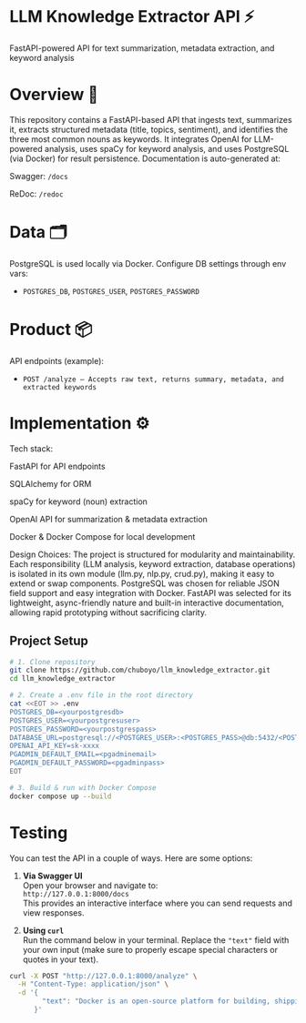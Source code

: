 # LLM Knowledge Extractor API ⚡
FastAPI-powered API for text summarization, metadata extraction, and keyword analysis

# Overview 📗
This repository contains a FastAPI-based API that ingests text, summarizes it, extracts structured metadata (title, topics, sentiment), and identifies the three most common nouns as keywords. It integrates OpenAI for LLM-powered analysis, uses spaCy for keyword analysis, and uses PostgreSQL (via Docker) for result persistence. Documentation is auto-generated at:

Swagger: `/docs`

ReDoc: `/redoc`

# Data 🗂️
PostgreSQL is used locally via Docker. Configure DB settings through env vars:
- `POSTGRES_DB`, `POSTGRES_USER`, `POSTGRES_PASSWORD`

# Product 📦
API endpoints (example):
- `POST /analyze – Accepts raw text, returns summary, metadata, and extracted keywords`

# Implementation ⚙️
Tech stack:

FastAPI for API endpoints

SQLAlchemy for ORM

spaCy for keyword (noun) extraction

OpenAI API for summarization & metadata extraction

Docker & Docker Compose for local development

Design Choices:
The project is structured for modularity and maintainability. Each responsibility (LLM analysis, keyword extraction, database operations) is isolated in its own module (llm.py, nlp.py, crud.py), making it easy to extend or swap components. PostgreSQL was chosen for reliable JSON field support and easy integration with Docker. FastAPI was selected for its lightweight, async-friendly nature and built-in interactive documentation, allowing rapid prototyping without sacrificing clarity.

## Project Setup 
```bash
# 1. Clone repository
git clone https://github.com/chuboyo/llm_knowledge_extractor.git
cd llm_knowledge_extractor

# 2. Create a .env file in the root directory
cat <<EOT >> .env
POSTGRES_DB=<yourpostgresdb>
POSTGRES_USER=<yourpostgresuser>
POSTGRES_PASSWORD=<yourpostgrespass>
DATABASE_URL=postgresql://<POSTGRES_USER>:<POSTGRES_PASS>@db:5432/<POSTGRES_DB>
OPENAI_API_KEY=sk-xxxx
PGADMIN_DEFAULT_EMAIL=<pgadminemail>
PGADMIN_DEFAULT_PASSWORD=<pgadminpass>
EOT

# 3. Build & run with Docker Compose
docker compose up --build

```

# Testing
You can test the API in a couple of ways. Here are some options:

1. **Via Swagger UI**  
   Open your browser and navigate to:  
   `http://127.0.0.1:8000/docs`  
   This provides an interactive interface where you can send requests and view responses.

2. **Using `curl`**  
   Run the command below in your terminal. Replace the `"text"` field with your own input (make sure to properly escape special characters or quotes in your text).
```bash
curl -X POST "http://127.0.0.1:8000/analyze" \
  -H "Content-Type: application/json" \
  -d '{
        "text": "Docker is an open-source platform for building, shipping, and running applications in containers."
      }'
```